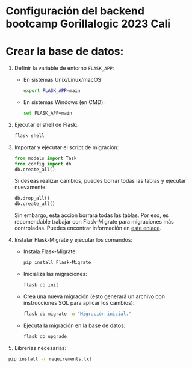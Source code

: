 # Configuración del backend bootcamp Gorillalogic 2023 Cali

# Crear la base de datos:

1. Definir la variable de entorno `FLASK_APP`:

   - En sistemas Unix/Linux/macOS:
     ```bash
     export FLASK_APP=main
     ```
   - En sistemas Windows (en CMD):
     ```bash
     set FLASK_APP=main
     ```

2. Ejecutar el shell de Flask:

   ```bash
   flask shell
   ```

4. Importar y ejecutar el script de migración:

   ```python
   from models import Task
   from config import db
   db.create_all()
   ```

   Si deseas realizar cambios, puedes borrar todas las tablas y ejecutar nuevamente:

   ```python
   db.drop_all()
   db.create_all()
   ```

   Sin embargo, esta acción borrará todas las tablas. Por eso, es recomendable trabajar con Flask-Migrate para migraciones más controladas. Puedes encontrar información en [este enlace](https://flask-migrate.readthedocs.io/en/latest/index.html).

5. Instalar Flask-Migrate y ejecutar los comandos:

   - Instala Flask-Migrate:

     ```bash
     pip install Flask-Migrate
     ```

   - Inicializa las migraciones:

     ```bash
     flask db init
     ```

   - Crea una nueva migración (esto generará un archivo con instrucciones SQL para aplicar los cambios):

     ```bash
     flask db migrate -m "Migración inicial."
     ```

   - Ejecuta la migración en la base de datos:
     ```bash
     flask db upgrade
     
6. Librerías necesarias:

  ```bash
   pip install -r requirements.txt
  ```

